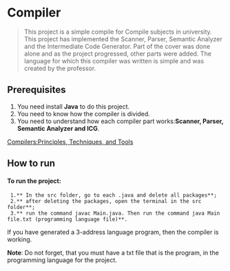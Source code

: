 # Compiler
>This project is a simple compile for Compile subjects in university.
  This project has implemented the Scanner, Parser, Semantic Analyzer and the Intermediate Code Generator. 
  Part of the cover was done alone and as the project progressed, other parts were added. 
  The language for which this compiler was written is simple and was created by the professor.

## Prerequisites
  1. You need install **Java** to do this project.
  2. You need to know how the compiler is divided.
  3. You need to understand how each compiler part works:**Scanner, Parser, Semantic Analyzer and ICG**.
  
  [Compilers:Principles, Techniques, and Tools](https://www.amazon.com/Compilers-Principles-Techniques-Tools-2nd/dp/0321486811)
  
 ## How to run
  #### To run the project:
     1.** In the src folder, go to each .java and delete all packages**;
     2.** after deleting the packages, open the terminal in the src folder**;
     3.** run the command javac Main.java. Then run the command java Main file.txt (programming language file)**.
 If you have generated a 3-address language program, then the compiler is working.
 
 **Note**: Do not forget, that you must have a txt file that is the program, in the programming language for the project.
 
